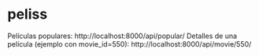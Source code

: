 # peliss

Películas populares: http://localhost:8000/api/popular/
Detalles de una película (ejemplo con movie_id=550): http://localhost:8000/api/movie/550/